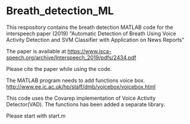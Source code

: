 # Breath_detection_ML

This respository contains the breath detection MATLAB code for the interspeech paper (2019) "Automatic Detection of Breath Using Voice Activity Detection and SVM Classifier with Application on News Reports"

The paper is available at https://www.isca-speech.org/archive/Interspeech_2019/pdfs/2434.pdf

Please cite the paper while using the code.

The MATLAB program needs to add functions voice box. http://www.ee.ic.ac.uk/hp/staff/dmb/voicebox/voicebox.html

This code uses the Covarep implementation of Voice Activity Detector(VAD). The functions has been added a separate library.

Please start with start.m

